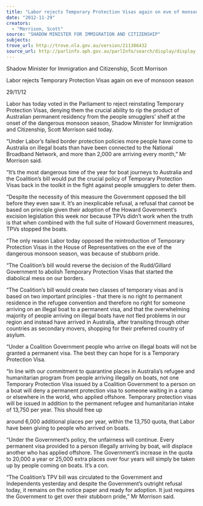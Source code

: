 ```yaml
---
title: "Labor rejects Temporary Protection Visas again on eve of monsoon season"
date: "2012-11-29"
creators:
  - "Morrison, Scott"
source: "SHADOW MINISTER FOR IMMIGRATION AND CITIZENSHIP"
subjects:
trove_url: http://trove.nla.gov.au/version/211386432
source_url: http://parlinfo.aph.gov.au/parlInfo/search/display/display.w3p;query=Id%3A%22media/pressrel/2078369%22
---
```


 Shadow Minister for Immigration and Citizenship, Scott Morrison 

 Labor rejects Temporary Protection Visas again on eve of  monsoon season 

 29/11/12 

 Labor has today voted in the Parliament to reject reinstating Temporary Protection Visas, denying  them the crucial ability to rip the product of Australian permanent residency from the people  smugglers’ shelf at the onset of the dangerous monsoon season, Shadow Minister for Immigration  and Citizenship, Scott Morrison said today. 

 “Under Labor’s failed border protection policies more people have come to Australia on illegal boats  than have been connected to the National Broadband Network, and more than 2,000 are arriving  every month,” Mr Morrison said. 

 “It’s the most dangerous time of the year for boat journeys to Australia and the Coalition’s bill would  put the crucial policy of Temporary Protection Visas back in the toolkit in the fight against people  smugglers to deter them. 

 “Despite the necessity of this measure the Government opposed the bill before they even saw it. It’s  an inexplicable refusal, a refusal that cannot be based on principle given their adoption of the  Howard Government’s excision legislation this week nor because TPVs didn’t work when the truth is  that when combined with the full suite of Howard Government measures, TPVs stopped the boats. 

 “The only reason Labor today opposed the reintroduction of Temporary Protection Visas in the  House of Representatives on the eve of the dangerous monsoon season, was because of stubborn  pride. 

 “The Coalition’s bill would reverse the decision of the Rudd/Gillard Government to abolish  Temporary Protection Visas that started the diabolical mess on our borders. 

 “The Coalition’s bill would create two classes of temporary visas and is based on two important  principles - that there is no right to permanent residence in the refugee convention and therefore  no right for someone arriving on an illegal boat to a permanent visa, and that the overwhelming  majority of people arriving on illegal boats have not fled problems in our region and instead have  arrived in Australia, after transiting through other countries  as secondary movers, shopping for their  preferred country of asylum. 

 “Under a Coalition Government people who arrive on illegal boats will not be granted a permanent  visa. The best they can hope for is a Temporary Protection Visa. 

 “In line with our commitment to quarantine places in Australia’s refugee and humanitarian program  from people arriving illegally on boats, not one Temporary Protection Visa issued by a Coalition  Government to a person on a boat will deny a permanent protection visa to someone waiting in a  camp or elsewhere in the world, who applied offshore. Temporary protection visas will be issued in  addition to the permanent refugee and humanitarian intake of 13,750 per year.  This should free up 

 around 6,000 additional places per year, within the 13,750 quota, that Labor have been giving to  people who arrived on boats. 

 “Under the Government’s policy, the unfairness will continue. Every permanent visa provided to a  person illegally arriving by boat, will displace another who has applied offshore.  The Government’s  increase in the quota to 20,000 a year or 25,000 extra places over four years will simply be taken up  by people coming on boats. It’s a con. 

 “The Coalition’s TPV bill was circulated to the Government and Independents yesterday and despite  the Government’s outright refusal today, it remains on the notice paper and ready for adoption. It  just requires the Government to get over their stubborn pride,” Mr Morrison said. 

 

